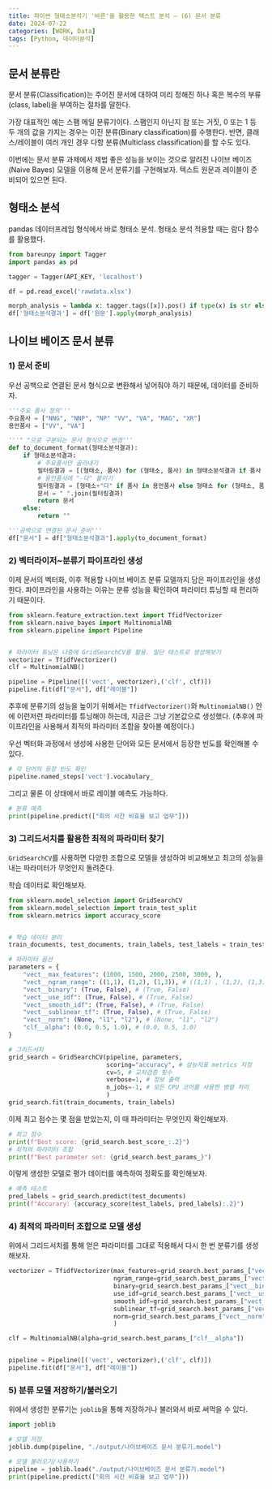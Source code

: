 ```yaml
---
title: 파이썬 형태소분석기 '바른'을 활용한 텍스트 분석 – (6) 문서 분류
date: 2024-07-22
categories: [WORK, Data]
tags: [Python, 데이터분석]
---
```


## 문서 분류란

문서 분류(Classification)는 주어진 문서에 대하여 미리 정해진 하나 혹은 복수의 부류(class, label)을 부여하는 절차를 말한다. 

가장 대표적인 예는 스팸 메일 분류기이다. 스팸인지 아닌지 참 또는 거짓, 0 또는 1 등 두 개의 값을 가지는 경우는 이진 분류(Binary classification)를 수행한다. 반면, 클래스/레이블이 여러 개인 경우 다항 분류(Multiclass classification)를 할 수도 있다. 

이번에는 문서 분류 과제에서 제법 좋은 성능을 보이는 것으로 알려진 나이브 베이즈(Naive Bayes) 모델을 이용해 문서 분류기를 구현해보자. 텍스트 원문과 레이블이 준비되어 있으면 된다.

## 형태소 분석

pandas 데이터프레임 형식에서 바로 형태소 분석. 형태소 분석 적용할 때는 람다 함수를 활용했다.

```python
from bareunpy import Tagger
import pandas as pd

tagger = Tagger(API_KEY, 'localhost')

df = pd.read_excel('rawdata.xlsx')

morph_analysis = lambda x: tagger.tags([x]).pos() if type(x) is str else None
df['형태소분석결과'] = df['원문'].apply(morph_analysis)
```


## 나이브 베이즈 문서 분류

### 1) 문서 준비

우선 공백으로 연결된 문서 형식으로 변환해서 넣어줘야 하기 때문에, 데이터를 준비하자.

```python
'''주요 품사 정의'''
주요품사 = ["NNG", "NNP", "NP" "VV", "VA", "MAG", "XR"]
용언품사 = ["VV", "VA"]

'''" "으로 구분되는 문서 형식으로 변경'''
def to_document_format(형태소분석결과):
    if 형태소분석결과:
        # 주요품사만 골라내기
        필터링결과 = [(형태소, 품사) for (형태소, 품사) in 형태소분석결과 if 품사 in 주요품사]
        # 용언품사에 "-다" 붙이기
        필터링결과 = [형태소+"다" if 품사 in 용언품사 else 형태소 for (형태소, 품사) in 필터링결과]
        문서 = " ".join(필터링결과)
        return 문서
    else:
        return ""

'''공백으로 연결된 문서 준비'''
df["문서"] = df["형태소분석결과"].apply(to_document_format)
```

### 2) 벡터라이저~분류기 파이프라인 생성

이제 문서의 벡터화, 이후 적용할 나이브 베이즈 분류 모델까지 담은 파이프라인을 생성한다. 파이프라인을 사용하는 이유는 분류 성능을 확인하여 파라미터 튜닝할 때 편리하기 때문이다.

```python
from sklearn.feature_extraction.text import TfidfVectorizer
from sklearn.naive_bayes import MultinomialNB
from sklearn.pipeline import Pipeline


# 파라미터 튜닝은 나중에 GridSearchCV를 활용. 일단 테스트로 생성해보기
vectorizer = TfidfVectorizer()
clf = MultinomialNB()

pipeline = Pipeline([('vect', vectorizer),('clf', clf)])
pipeline.fit(df["문서"], df["레이블"])
```

추후에 분류기의 성능을 높이기 위해서는 `TfidfVectorizer()`와 `MultinomialNB()` 안에 이런저런 파라미터를 튜닝해야 하는데, 지금은 그냥 기본값으로 생성했다. (추후에 파이프라인을 사용해서 최적의 파라미터 조합을 찾아볼 예정이다.)

우선 벡터화 과정에서 생성에 사용한 단어와 모든 문서에서 등장한 빈도를 확인해볼 수 있다.

```python
# 각 단어의 등장 빈도 확인
pipeline.named_steps['vect'].vocabulary_
```

그리고 물론 이 상태에서 바로 레이블 예측도 가능하다.

```python
# 분류 예측
print(pipeline.predict(["회의 시간 비효율 보고 업무"]))
```

### 3) 그리드서치를 활용한 최적의 파라미터 찾기

`GridSearchCV`를 사용하면 다양한 조합으로 모델을 생성하여 비교해보고 최고의 성능을 내는 파라미터가 무엇인지 돌려준다.

학습 데이터로 확인해보자.

```python
from sklearn.model_selection import GridSearchCV
from sklearn.model_selection import train_test_split
from sklearn.metrics import accuracy_score


# 학습 데이터 분리
train_documents, test_documents, train_labels, test_labels = train_test_split(df["문서"], df["레이블"])

# 파라미터 옵션
parameters = {
    "vect__max_features": (1000, 1500, 2000, 2500, 3000, ), 
    "vect__ngram_range": ((1,1), (1,2), (1,3)), # ((1,1) , (1,2), (1,3))
    "vect__binary": (True, False), # (True, False)
    "vect__use_idf": (True, False), # (True, False)
    "vect__smooth_idf": (True, False), # (True, False)
    "vect__sublinear_tf": (True, False), # (True, False)
    "vect__norm": (None, "l1", "l2"), # (None, "l1", "l2")
    "clf__alpha": (0.0, 0.5, 1.0), # (0.0, 0.5, 1.0)
}

# 그리드서치
grid_search = GridSearchCV(pipeline, parameters, 
                           scoring="accuracy", # 성능지표 metrics 지정
                           cv=5, # 교차검증 횟수
                           verbose=1, # 정보 출력
                           n_jobs=-1, # 모든 CPU 코어를 사용한 병렬 처리
                           )
grid_search.fit(train_documents, train_labels)
```

이제 최고 점수는 몇 점을 받았는지, 이 때 파라미터는 무엇인지 확인해보자.

```python
# 최고 점수
print(f"Best score: {grid_search.best_score_:.2}")
# 최적의 파라미터 조합
print(f"Best parameter set: {grid_search.best_params_}")
```

이렇게 생성한 모델로 평가 데이터를 예측하여 정확도를 확인해보자.

```python
# 예측 테스트
pred_labels = grid_search.predict(test_documents)
print(f"Accurary: {accuracy_score(test_labels, pred_labels):.2}")
```

### 4) 최적의 파라미터 조합으로 모델 생성

위에서 그리드서치를 통해 얻은 파라미터를 그대로 적용해서 다시 한 번 분류기를 생성해보자.

```python
vectorizer = TfidfVectorizer(max_features=grid_search.best_params_["vect__max_features"], 
                             ngram_range=grid_search.best_params_["vect__ngram_range"], 
                             binary=grid_search.best_params_["vect__binary"],
                             use_idf=grid_search.best_params_["vect__use_idf"], 
                             smooth_idf=grid_search.best_params_["vect__smooth_idf"], 
                             sublinear_tf=grid_search.best_params_["vect__sublinear_tf"],
                             norm=grid_search.best_params_["vect__norm"], 
                             )

clf = MultinomialNB(alpha=grid_search.best_params_["clf__alpha"])


pipeline = Pipeline([('vect', vectorizer),('clf', clf)])
pipeline.fit(df["문서"], df["레이블"])
```

### 5) 분류 모델 저장하기/불러오기

위에서 생성한 분류기는 `joblib`을 통해 저장하거나 불러와서 바로 써먹을 수 있다. 

```python
import joblib

# 모델 저장
joblib.dump(pipeline, "./output/나이브베이즈 문서 분류기.model")

# 모델 불러오기/사용하기
pipeline = joblib.load("./output/나이브베이즈 문서 분류기.model")
print(pipeline.predict(["회의 시간 비효율 보고 업무"]))

```

